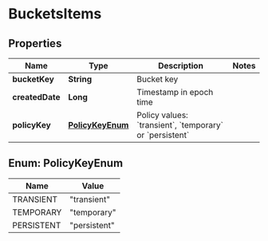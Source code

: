
# BucketsItems

## Properties
Name | Type | Description | Notes
------------ | ------------- | ------------- | -------------
**bucketKey** | **String** | Bucket key | 
**createdDate** | **Long** | Timestamp in epoch time | 
**policyKey** | [**PolicyKeyEnum**](#PolicyKeyEnum) | Policy values: &#x60;transient&#x60;, &#x60;temporary&#x60; or &#x60;persistent&#x60;  | 


<a name="PolicyKeyEnum"></a>
## Enum: PolicyKeyEnum
Name | Value
---- | -----
TRANSIENT | &quot;transient&quot;
TEMPORARY | &quot;temporary&quot;
PERSISTENT | &quot;persistent&quot;



